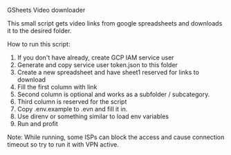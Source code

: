 GSheets Video downloader

This small script gets video links from google spreadsheets and downloads it 
to the desired folder.

How to run this script:
1) If you don't have already, create GCP IAM service user
2) Generate and copy service user token.json to this folder
3) Create a new spreadsheet and have sheet1 reserved for links to download
4) Fill the first column with link
5) Second column is optional and works as a subfolder / subcategory.
6) Third column is reserved for the script
7) Copy .env.example to .evn and fill it in.
8) Use direnv or something similar to load env variables
9) Run and profit

Note:
While running, some ISPs can block the access and cause connection timeout so try to run it with VPN active.
